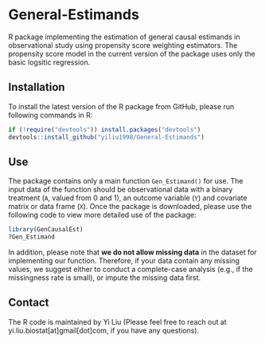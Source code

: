 # General-Estimands
R package implementing the estimation of general causal estimands in observational study using propensity score weighting estimators. The propensity score model in the current version of the package uses only the basic logsitic regression. 

## Installation
To install the latest version of the R package from GitHub, please run following commands in R:

```r
if (!require("devtools")) install.packages("devtools")
devtools::install_github("yiliu1998/General-Estimands")
```

## Use
The package contains only a main function `Gen_Estimand()` for use. The input data of the function should be observational data with a binary treatment (`A`, valued from 0 and 1), an outcome variable (`Y`) and covariate matrix or data frame (`X`). Once the package is downloaded, please use the following code to view more detailed use of the package:

```r
library(GenCausalEst)
?Gen_Estimand
```
In addition, please note that **we do not allow missing data** in the dataset for implementing our function. Therefore, if your data contain any missing values, we suggest either to conduct a complete-case analysis (e.g., if the missingness rate is small), or impute the missing data first. 

## Contact
The R code is maintained by Yi Liu (Please feel free to reach out at yi.liu.biostat[at]gmail[dot]com, if you have any questions).
